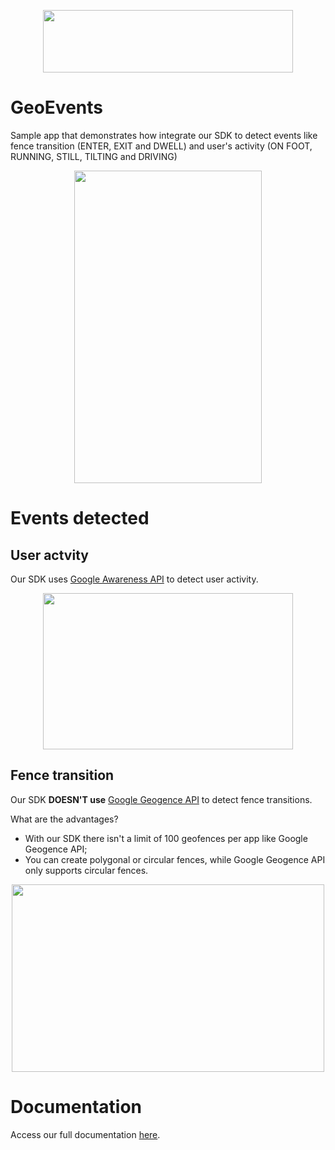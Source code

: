 
<p  align="center"> 
 <a href="https://lotadata.com/">
  <img src="https://lotadata.com/src/images/LD_blue_red.png" width="400" height="100">
 </a>
</p>

# GeoEvents
Sample app that demonstrates how integrate our SDK to detect events like fence transition (ENTER, EXIT and DWELL) and user's activity (ON FOOT, RUNNING, STILL, TILTING and DRIVING)

<p align="center">
<img src="https://i.ibb.co/7gnwfYX/geoevents.png" width="300" height="500">
</p>

# Events detected

## User actvity
Our SDK uses [Google Awareness API](https://developers.google.com/awareness) to detect user activity.

<p align="center">
<img src="https://i.ibb.co/DVNvNpT/activity-recog.jpg" width="400" height="250">
</p>


## Fence transition
Our SDK **DOESN'T use** [Google Geogence API](https://developers.google.com/location-context/geofencing) to detect fence transitions.

What are the advantages?
 - With our SDK there isn't a limit of 100 geofences per app like Google Geogence API;
 - You can create polygonal or circular fences, while Google Geogence API only supports circular fences.

<p align="center">
<img src="https://i.ibb.co/nCg1GPK/fence-transition.gif" width="500" height="300">
</p>


# Documentation
Access our full documentation [here](https://docs.lotadata.com).
